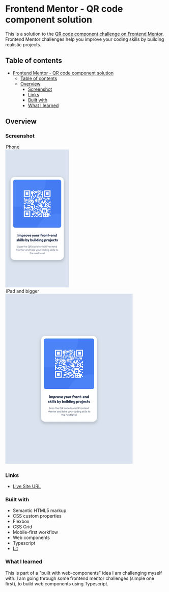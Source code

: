 # Frontend Mentor - QR code component solution

This is a solution to the [QR code component challenge on Frontend Mentor](https://www.frontendmentor.io/challenges/qr-code-component-iux_sIO_H). Frontend Mentor challenges help you improve your coding skills by building realistic projects.

## Table of contents

- [Frontend Mentor - QR code component solution](#frontend-mentor---qr-code-component-solution)
  - [Table of contents](#table-of-contents)
  - [Overview](#overview)
    - [Screenshot](#screenshot)
    - [Links](#links)
    - [Built with](#built-with)
    - [What I learned](#what-i-learned)

## Overview

### Screenshot

<picture>
<legend>Phone</legend>
<img src="./public/qr-code-phone.jpeg" width="200" />
</picture>
<picture>
<legend>iPad and bigger</legend>
<img src="./public/qr-code-ipad-and-bigger.jpeg" width="400" />
</picture>

### Links

- [Live Site URL](https://webc-qrcode.netlify.app/)

### Built with

- Semantic HTML5 markup
- CSS custom properties
- Flexbox
- CSS Grid
- Mobile-first workflow
- Web components
- Typescript
- [Lit](https://lit.dev)

### What I learned

This is part of a "built with web-components" idea I am challenging myself with.
I am going through some frontend mentor challenges (simple one first), to build web components using Typescript.
